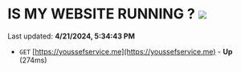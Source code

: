 # IS MY WEBSITE RUNNING ? [![](https://img.shields.io/static/v1?label=Sponsor&message=%E2%9D%A4&logo=GitHub&color=%23fe8e86)](https://github.com/sponsors/<username>)

Last updated: **4/21/2024, 5:34:43 PM**

- `GET` [https://youssefservice.me](https://youssefservice.me) - **Up** (274ms)
